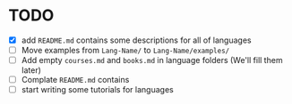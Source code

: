 # TODO

- [x] add `README.md` contains some descriptions for all of languages
- [ ] Move examples from `Lang-Name/` to `Lang-Name/examples/`
- [ ] Add empty `courses.md` and `books.md` in language folders (We'll fill them later)
- [ ] Complate `README.md` contains
- [ ] start writing some tutorials for languages
